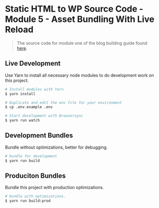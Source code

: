 # Static HTML to WP Source Code - Module 5 - Asset Bundling With Live Reload

> The source code for module one of the blog building guide found [here](https://steven-klein.github.io/blog-guide/5-asset-bundling-live-reload/).

## Live Development

Use Yarn to install all necessary node modules to do development work on this project.

```sh
# Install modules with Yarn
$ yarn install

# Duplicate and edit the env file for your environment
$ cp .env.example .env

# Start development with Browsersync
$ yarn run watch
```

## Development Bundles

Bundle without optimizations, better for debugging.

```sh
# bundle for development
$ yarn run build
```

## Produciton Bundles

Bundle this project with production optimizations.

```sh
# bundle with optimizations.
$ yarn run build:prod
```
